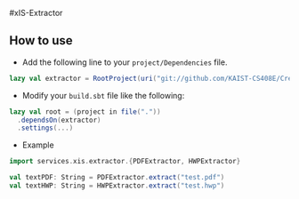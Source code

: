 #xIS-Extractor
## How to use
* Add the following line to your `project/Dependencies` file.
```scala
lazy val extractor = RootProject(uri("git://github.com/KAIST-CS408E/CreamBears-Extractor.git"))
```
* Modify your `build.sbt` file like the following:
```scala
lazy val root = (project in file("."))
  .dependsOn(extractor)
  .settings(...)
```
* Example
```scala
import services.xis.extractor.{PDFExtractor, HWPExtractor}

val textPDF: String = PDFExtractor.extract("test.pdf")
val textHWP: String = HWPExtractor.extract("test.hwp")
```
